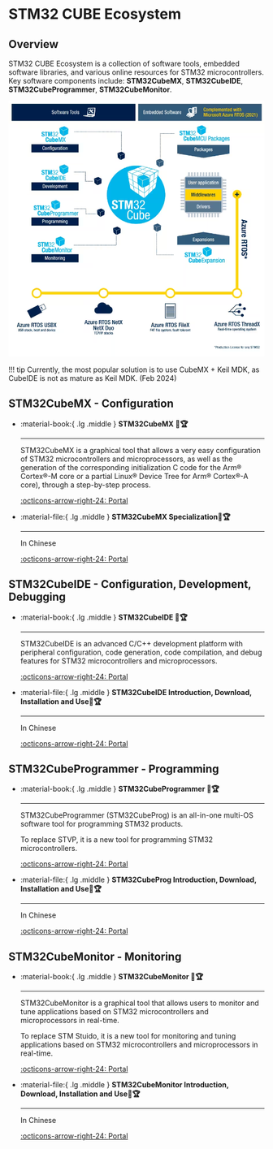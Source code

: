 # STM32 CUBE Ecosystem

## Overview

STM32 CUBE Ecosystem is a collection of software tools, embedded software libraries, and various online resources for STM32 microcontrollers. Key software components include: **STM32CubeMX**, **STM32CubeIDE**, **STM32CubeProgrammer**, **STM32CubeMonitor**.

![stm32ecosystem](stm32diagram.png)

!!! tip
    Currently, the most popular solution is to use CubeMX + Keil MDK, as CubeIDE is not as mature as Keil MDK. (Feb 2024)

## STM32CubeMX - Configuration

<div class="grid cards" markdown>

-   :material-book:{ .lg .middle } __STM32CubeMX 🎯🏆__

    ---

    STM32CubeMX is a graphical tool that allows a very easy configuration of STM32 microcontrollers and microprocessors, as well as the generation of the corresponding initialization C code for the Arm® Cortex®-M core or a partial Linux® Device Tree for Arm® Cortex®-A core), through a step-by-step process.

    [:octicons-arrow-right-24: <a href="https://www.st.com/en/development-tools/stm32cubemx.html" target="_blank"> Portal </a>](#)

-   :material-file:{ .lg .middle } __STM32CubeMX Specialization🎯🏆__

    ---

    In Chinese

    [:octicons-arrow-right-24: <a href="https://www.zhihu.com/column/STM32CubeMX" target="_blank"> Portal </a>](#)

</div>

## STM32CubeIDE - Configuration, Development, Debugging

<div class="grid cards" markdown>

-   :material-book:{ .lg .middle } __STM32CubeIDE 🎯🏆__

    ---

    STM32CubeIDE is an advanced C/C++ development platform with peripheral configuration, code generation, code compilation, and debug features for STM32 microcontrollers and microprocessors.

    [:octicons-arrow-right-24: <a href="https://www.st.com/en/development-tools/stm32cubeide.html" target="_blank"> Portal </a>](#)

-   :material-file:{ .lg .middle } __STM32CubeIDE Introduction, Download, Installation and Use🎯🏆__

    ---

    In Chinese

    [:octicons-arrow-right-24: <a href="https://zhuanlan.zhihu.com/p/468820173" target="_blank"> Portal </a>](#)

</div>

## STM32CubeProgrammer - Programming

<div class="grid cards" markdown>

-   :material-book:{ .lg .middle } __STM32CubeProgrammer 🎯🏆__

    ---

    STM32CubeProgrammer (STM32CubeProg) is an all-in-one multi-OS software tool for programming STM32 products. 

    To replace STVP, it is a new tool for programming STM32 microcontrollers.

    [:octicons-arrow-right-24: <a href="https://www.st.com/en/development-tools/stm32cubeprog.html" target="_blank"> Portal </a>](#)

-   :material-file:{ .lg .middle } __STM32CubeProg Introduction, Download, Installation and Use🎯🏆__

    ---

    In Chinese

    [:octicons-arrow-right-24: <a href="https://zhuanlan.zhihu.com/p/448402624" target="_blank"> Portal </a>](#)

</div>


## STM32CubeMonitor - Monitoring

<div class="grid cards" markdown>

-   :material-book:{ .lg .middle } __STM32CubeMonitor 🎯🏆__

    ---

    STM32CubeMonitor is a graphical tool that allows users to monitor and tune applications based on STM32 microcontrollers and microprocessors in real-time.

    To replace STM Stuido, it is a new tool for monitoring and tuning applications based on STM32 microcontrollers and microprocessors in real-time.

    [:octicons-arrow-right-24: <a href="https://www.st.com/en/development-tools/stm32cubemonitor.html" target="_blank"> Portal </a>](#)

-   :material-file:{ .lg .middle } __STM32CubeMonitor Introduction, Download, Installation and Use🎯🏆__

    ---

    In Chinese

    [:octicons-arrow-right-24: <a href="https://www.zhihu.com/column/c_1456607281147891712" target="_blank"> Portal </a>](#)

</div>